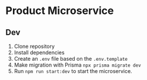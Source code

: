 # Product Microservice

## Dev

1. Clone repository
2. Install dependencies
3. Create an `.env` file based on the `.env.template`
4. Make migration with Prisma `npx prisma migrate dev`
5. Run `npm run start:dev` to start the microservice.
